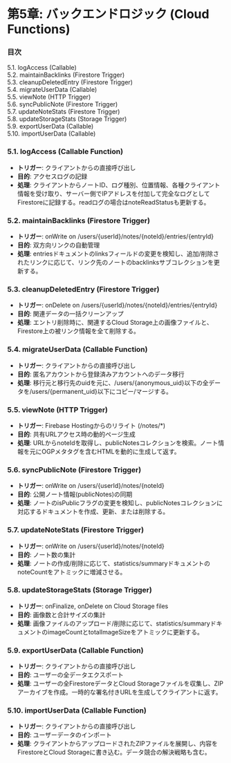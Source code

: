 # **第5章: バックエンドロジック (Cloud Functions)**

### **目次**

5.1. logAccess (Callable)  
5.2. maintainBacklinks (Firestore Trigger)  
5.3. cleanupDeletedEntry (Firestore Trigger)  
5.4. migrateUserData (Callable)  
5.5. viewNote (HTTP Trigger)  
5.6. syncPublicNote (Firestore Trigger)  
5.7. updateNoteStats (Firestore Trigger)  
5.8. updateStorageStats (Storage Trigger)  
5.9. exportUserData (Callable)  
5.10. importUserData (Callable)

### **5.1. logAccess (Callable Function)**

* **トリガー**: クライアントからの直接呼び出し  
* **目的**: アクセスログの記録  
* **処理**: クライアントからノートID、ログ種別、位置情報、各種クライアント情報を受け取り、サーバー側でIPアドレスを付加して完全なログとしてFirestoreに記録する。readログの場合はnoteReadStatusも更新する。

### **5.2. maintainBacklinks (Firestore Trigger)**

* **トリガー**: onWrite on /users/{userId}/notes/{noteId}/entries/{entryId}  
* **目的**: 双方向リンクの自動管理  
* **処理**: entriesドキュメントのlinksフィールドの変更を検知し、追加/削除されたリンクに応じて、リンク先のノートのbacklinksサブコレクションを更新する。

### **5.3. cleanupDeletedEntry (Firestore Trigger)**

* **トリガー**: onDelete on /users/{userId}/notes/{noteId}/entries/{entryId}  
* **目的**: 関連データの一括クリーンアップ  
* **処理**: エントリ削除時に、関連するCloud Storage上の画像ファイルと、Firestore上の被リンク情報を全て削除する。

### **5.4. migrateUserData (Callable Function)**

* **トリガー**: クライアントからの直接呼び出し  
* **目的**: 匿名アカウントから登録済みアカウントへのデータ移行  
* **処理**: 移行元と移行先のuidを元に、/users/{anonymous\_uid}以下の全データを/users/{permanent\_uid}以下にコピー/マージする。

### **5.5. viewNote (HTTP Trigger)**

* **トリガー**: Firebase Hostingからのリライト (/notes/\*)  
* **目的**: 共有URLアクセス時の動的ページ生成  
* **処理**: URLからnoteIdを取得し、publicNotesコレクションを検索。ノート情報を元にOGPメタタグを含むHTMLを動的に生成して返す。

### **5.6. syncPublicNote (Firestore Trigger)**

* **トリガー**: onWrite on /users/{userId}/notes/{noteId}  
* **目的**: 公開ノート情報(publicNotes)の同期  
* **処理**: ノートのisPublicフラグの変更を検知し、publicNotesコレクションに対応するドキュメントを作成、更新、または削除する。

### **5.7. updateNoteStats (Firestore Trigger)**

* **トリガー**: onWrite on /users/{userId}/notes/{noteId}  
* **目的**: ノート数の集計  
* **処理**: ノートの作成/削除に応じて、statistics/summaryドキュメントのnoteCountをアトミックに増減させる。

### **5.8. updateStorageStats (Storage Trigger)**

* **トリガー**: onFinalize, onDelete on Cloud Storage files  
* **目的**: 画像数と合計サイズの集計  
* **処理**: 画像ファイルのアップロード/削除に応じて、statistics/summaryドキュメントのimageCountとtotalImageSizeをアトミックに更新する。

### **5.9. exportUserData (Callable Function)**

* **トリガー**: クライアントからの直接呼び出し  
* **目的**: ユーザーの全データエクスポート  
* **処理**: ユーザーの全FirestoreデータとCloud Storageファイルを収集し、ZIPアーカイブを作成。一時的な署名付きURLを生成してクライアントに返す。

### **5.10. importUserData (Callable Function)**

* **トリガー**: クライアントからの直接呼び出し  
* **目的**: ユーザーデータのインポート  
* **処理**: クライアントからアップロードされたZIPファイルを展開し、内容をFirestoreとCloud Storageに書き込む。データ競合の解決戦略も含む。